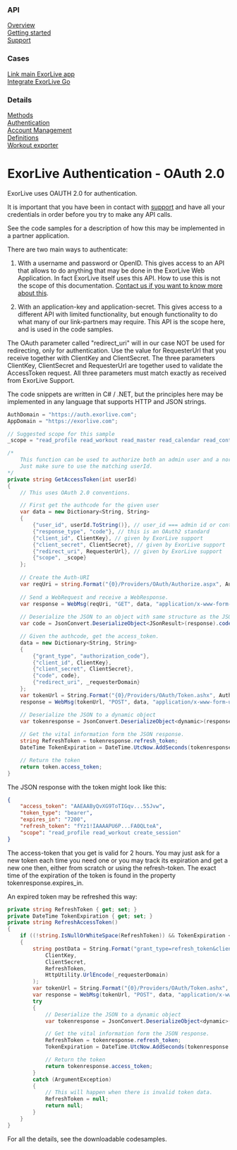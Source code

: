 <html>
<link rel="stylesheet" href="../index.css">
<div class="index_sidebar">
  <h3>API</h3>
  <a href="https://exorlive.github.io/github_pages_test/">Overview</a> </br>
  <a href="https://exorlive.github.io/github_pages_test/getting_started">Getting started</a> </br>
  <a href="https://exorlive.github.io/github_pages_test/support">Support</a></br>
<h3>Cases</h3>
  <a href="https://exorlive.github.io/github_pages_test/link_exorlive_main">Link main ExorLive app</a> </br>
  <a href="https://exorlive.github.io/github_pages_test/link_exorlive_go">Integrate ExorLive Go</a> </br>
<h3>Details</h3>
  <a href="https://exorlive.github.io/github_pages_test/methods">Methods</a> </br>
  <a href="https://exorlive.github.io/github_pages_test/authentication">Authentication</a> </br>
  <a href="https://exorlive.github.io/github_pages_test/account_management">Account Management</a></br>
  <a href="https://exorlive.github.io/github_pages_test/definitions">Definitions</a></br>
  <a href="https://exorlive.github.io/github_pages_test/workout_exporter">Workout exporter</a></br>
</div>
<div class="content">

# ExorLive Authentication - OAuth 2.0

ExorLive uses OAUTH 2.0 for authentication.

It is important that you have been in contact with [support](/support.md) and have all your credentials in order before you try to make any API calls.

See the code samples for a description of how this may be implemented in a partner application.

There are two main ways to authenticate:

1. With a username and password or OpenID.
This gives access to an API that allows to do anything that may be done in the ExorLive Web Application.
In fact ExorLive itself uses this API.
How to use this is not the scope of this documentation. [Contact us if you want to know more about this](/support.md).

2. With an application-key and application-secret.
This gives access to a different API with limited functionality, but enough functionality to do what many of our link-partners may require.
This API is the scope here, and is used in the code samples.

The OAuth parameter called "redirect_uri" will in our case NOT be used for redirecting, only for authentication. Use the value for RequesterUrl that you receive together with ClientKey and ClientSecret. The three parameters ClientKey, ClientSecret and RequesterUrl are together used to validate the AccessToken request. All three parameters must match exactly as received from ExorLive Support.

The code snippets are written in C# / .NET, but the principles here may be implemented in any language that supports HTTP and JSON strings.

```c#
AuthDomain = "https://auth.exorlive.com";
AppDomain = "https://exorlive.com";

// Suggested scope for this sample
_scope = "read_profile read_workout read_master read_calendar read_contact create_session configure";

/*
	This function can be used to authorize both an admin user and a normal user created by an admin.
	Just make sure to use the matching userId.
*/
private string GetAccessToken(int userId)
{
	// This uses OAuth 2.0 conventions.

	// First get the authcode for the given user
	var data = new Dictionary<String, String>
	{
		{"user_id", userId.ToString()}, // user_id === admin id or contact id
		{"response_type", "code"}, // this is an OAuth2 standard
		{"client_id", ClientKey}, // given by ExorLive support
		{"client_secret", ClientSecret}, // given by ExorLive support
		{"redirect_uri", RequesterUrl}, // given by ExorLive support
		{"scope", _scope}
	};
		
	// Create the Auth-URI
	var reqUri = string.Format("{0}/Providers/OAuth/Authorize.aspx", Authdomain);
		
	// Send a WebRequest and receive a WebResponse.
	var response = WebMsg(reqUri, "GET", data, "application/x-www-form-urlencoded", null);
		
	// Deserialize the JSON to an object with same structure as the JSON object.
	var code = JsonConvert.DeserializeObject<JSonResult>(response).code; 

	// Given the authcode, get the access_token.
	data = new Dictionary<String, String>
	{
		{"grant_type", "authorization_code"},
		{"client_id", ClientKey},
		{"client_secret", ClientSecret},
		{"code", code},
		{"redirect_uri", _requesterDomain}				
	};
	var tokenUrl = String.Format("{0}/Providers/OAuth/Token.ashx", Authdomain);
	response = WebMsg(tokenUrl, "POST", data, "application/x-www-form-urlencoded", null);

	// Deserialize the JSON to a dynamic object
	var tokenresponse = JsonConvert.DeserializeObject<dynamic>(response);
    
	// Get the vital information form the JSON response.
	string RefreshToken = tokenresponse.refresh_token;
	DateTime TokenExpiration = DateTime.UtcNow.AddSeconds(tokenresponse.expires_in);

	// Return the token
	return token.access_token;
}
```

The JSON response with the token might look like this:

```json
{
    "access_token": "AAEAAByQvXG9ToTIGqv...55Jvw",
    "token_type": "bearer",
    "expires_in": "7200",
    "refresh_token": "fYz1!IAAAAPU6P...FA0QLteA",
    "scope": "read_profile read_workout create_session"
}
```

The access-token that you get is valid for 2 hours. You may just ask for a new token each time you need one or you may track its expiration and get a new one then, either from scratch or using the refresh-token. The exact time of the expiration of the token is found in the property tokenresponse.expires_in.

An expired token may be refreshed this way:

```c#
private string RefreshToken { get; set; }
private DateTime TokenExpiration { get; set; }
private string RefreshAccessToken()
{
	if ((!string.IsNullOrWhiteSpace(RefreshToken)) && TokenExpiration < DateTime.UtcNow)
	{
		string postData = String.Format("grant_type=refresh_token&client_id={0}&client_secret={1}&refresh_token={2}&redirect_uri={3}",
			ClientKey,
			ClientSecret,
			RefreshToken,
			HttpUtility.UrlEncode(_requesterDomain)
		);
		var tokenUrl = String.Format("{0}/Providers/OAuth/Token.ashx", Authdomain);
		var response = WebMsg(tokenUrl, "POST", data, "application/x-www-form-urlencoded", null);
		try
		{
			// Deserialize the JSON to a dynamic object
			var tokenresponse = JsonConvert.DeserializeObject<dynamic>(response);

			// Get the vital information form the JSON response.
			RefreshToken = tokenresponse.refresh_token;
			TokenExpiration = DateTime.UtcNow.AddSeconds(tokenresponse.expires_in);

			// Return the token
			return tokenresponse.access_token;
		}
		catch (ArgumentException)
		{
			// This will happen when there is invalid token data.
			RefreshToken = null;
			return null;
		}
	}			
}
```

For all the details, see the downloadable codesamples.
</div>
</html>